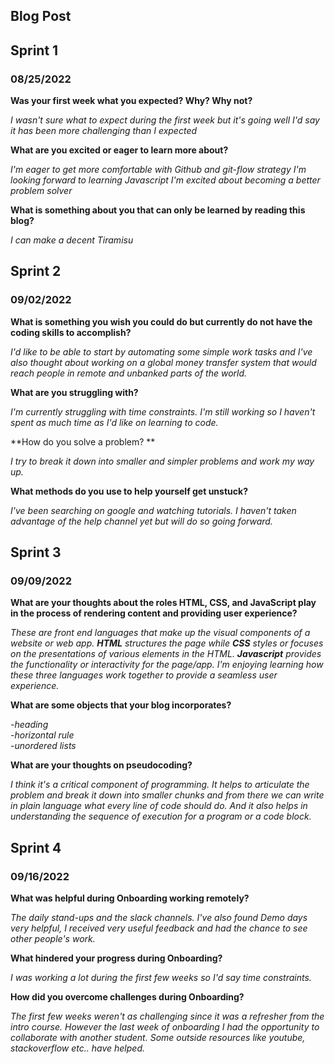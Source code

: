 ## Blog Post
## Sprint 1
### 08/25/2022


**Was your first week what you expected? Why? Why not?**

_I wasn't sure what to expect during the first week but it's going well
I'd say it has been more challenging than I expected_

**What are you excited or eager to learn more about?**

_I'm eager to get more comfortable with Github and git-flow strategy
I'm looking forward to learning Javascript
I'm excited about becoming a better problem solver_

**What is something about you that can only be learned by reading this blog?**

_I can make a decent Tiramisu_

## Sprint 2
### 09/02/2022

**What is something you wish you could do but currently do not have the coding skills to accomplish?**

_I'd like to be able to start by automating some simple work tasks and I've also thought about working on a global money transfer system that would reach 
 people in remote and unbanked parts of the world._
 
 **What are you struggling with?**

_I'm currently struggling with time constraints. I'm still working so I haven't spent as much time as I'd like on learning to code._

**How do you solve a problem? **

_I try to break it down into smaller and simpler problems and work my way up._

**What methods do you use to help yourself get unstuck?**

_I've been searching on google and watching tutorials. I haven't taken advantage of the help channel yet but will do so going forward._
 
## Sprint 3
### 09/09/2022
 
 **What are your thoughts about the roles HTML, CSS, and JavaScript play in the process of rendering content and providing user experience?**
 
 _These are front end languages that make up the visual components of a website or web app. **HTML** structures the page while **CSS** styles or focuses on the presentations of various elements in the HTML. **Javascript** provides the functionality or interactivity for the page/app._
 _I'm enjoying learning how these three languages work together to provide a seamless user experience._
 
 **What are some objects that your blog incorporates?**
 
 -_heading_<br>
 -_horizontal rule_<br>
 -_unordered lists_
 
 **What are your thoughts on pseudocoding?**
 
 _I think it's a critical component of programming. It helps to articulate the problem and break it down into smaller chunks and from there we can write in plain language what every line of code should do. And it also helps in understanding the sequence of execution for a program or a code block._
 
 ## Sprint 4
 ### 09/16/2022
 
 **What was helpful during Onboarding working remotely?**
 
 _The daily stand-ups and the slack channels. I've also found Demo days very helpful, I received very useful feedback and had the chance to see other people's work._
 
 **What hindered your progress during Onboarding?**
 
 _I was working a lot during the first few weeks so I'd say time constraints._
 
 **How did you overcome challenges during Onboarding?**
 
 _The first few weeks weren't as challenging since it was a refresher from the intro course. However the last week of onboarding I had the opportunity to collaborate with another student. Some outside resources like youtube, stackoverflow etc.. have helped._






